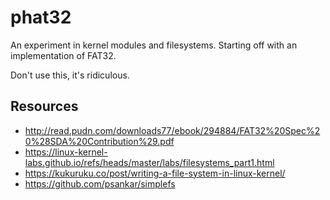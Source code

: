 # phat32

An experiment in kernel modules and filesystems. Starting off with an
implementation of FAT32.

Don't use this, it's ridiculous.

## Resources

- http://read.pudn.com/downloads77/ebook/294884/FAT32%20Spec%20%28SDA%20Contribution%29.pdf
- https://linux-kernel-labs.github.io/refs/heads/master/labs/filesystems_part1.html
- https://kukuruku.co/post/writing-a-file-system-in-linux-kernel/
- https://github.com/psankar/simplefs
